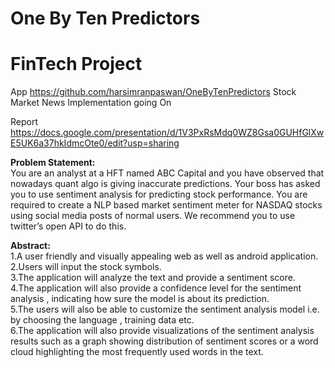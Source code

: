 # One By Ten Predictors

# FinTech Project
App
https://github.com/harsimranpaswan/OneByTenPredictors
Stock Market News Implementation going On

Report
https://docs.google.com/presentation/d/1V3PxRsMdq0WZ8Gsa0GUHfGlXwE5UK6a37hkIdmcOte0/edit?usp=sharing

<b>Problem Statement:</b><br>
You are an analyst at a HFT named ABC Capital and you have observed that nowadays quant algo is giving inaccurate predictions. Your boss has asked you to use sentiment analysis for predicting stock performance. You are required to create a NLP based market sentiment meter for NASDAQ stocks using social media posts of normal users. We recommend you to use twitter’s open API to do this.

<b>Abstract:</b><br>
1.A user friendly and visually appealing web as well as android application.<br>
2.Users will input the stock symbols.<br>
3.The application will analyze the text and provide a sentiment score.<br>
4.The application will also provide a confidence level for the sentiment analysis , indicating how sure the model is about its prediction.<br>
5.The users will also be able to customize the sentiment analysis model i.e. by choosing the language , training data etc.<br>
6.The application will also provide visualizations of the sentiment analysis results such as a graph showing distribution of sentiment scores or a word cloud highlighting the most frequently used words in the text.<br>
